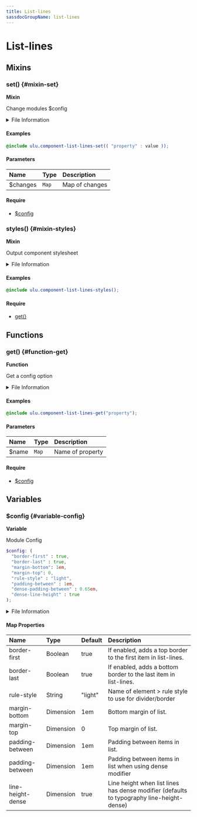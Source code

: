 ```yaml
---
title: List-lines
sassdocGroupName: list-lines
---
```



# List-lines

<div class="type-large">



</div>



## Mixins




<div class="sassdoc-item-header">

###  set() {#mixin-set}

  <div class="sassdoc-item-header__labels">
    <span class="tag tag--primary"><strong>Mixin</strong></span>
  </div>

</div>

  

Change modules $config
    
    


<details>
  <summary>File Information</summary>
  
- **File:** _list-lines.scss
- **Group:** list-lines
- **Type:** mixin
- **Lines (comments):** 42-45
- **Lines (code):** 47-49

</details>

    

#### Examples

      


``` scss
@include ulu.component-list-lines-set(( "property" : value ));
```
  



      

#### Parameters


|Name|Type|Description|
|:--|:--|:--|
|$changes|`Map`|Map of changes|

    

#### Require

- [$config](/sass/components/accordion/#variable-config)
  


<div class="sassdoc-item-header">

###  styles() {#mixin-styles}

  <div class="sassdoc-item-header__labels">
    <span class="tag tag--primary"><strong>Mixin</strong></span>
  </div>

</div>

  

Output component stylesheet
    
    


<details>
  <summary>File Information</summary>
  
- **File:** _list-lines.scss
- **Group:** list-lines
- **Type:** mixin
- **Lines (comments):** 61-63
- **Lines (code):** 65-95

</details>

    

#### Examples

      


``` scss
@include ulu.component-list-lines-styles();
```
  



      

#### Require

- [get()](/sass/components/accordion/#function-get)
  
  

## Functions




<div class="sassdoc-item-header">

###  get() {#function-get}

  <div class="sassdoc-item-header__labels">
    <span class="tag tag--primary"><strong>Function</strong></span>
  </div>

</div>

  

Get a config option
    
    


<details>
  <summary>File Information</summary>
  
- **File:** _list-lines.scss
- **Group:** list-lines
- **Type:** function
- **Lines (comments):** 51-54
- **Lines (code):** 56-59

</details>

    

#### Examples

      


``` scss
@include ulu.component-list-lines-get("property");
```
  



      

#### Parameters


|Name|Type|Description|
|:--|:--|:--|
|$name|`Map`|Name of property|

    

#### Require

- [$config](/sass/components/accordion/#variable-config)
  
  

## Variables




<div class="sassdoc-item-header">

###  $config {#variable-config}

  <div class="sassdoc-item-header__labels">
    <span class="tag tag--primary"><strong>Variable</strong></span>
  </div>

</div>

  

Module Config
    
    

``` scss
$config: (
  "border-first" : true,
  "border-last" : true,
  "margin-bottom": 1em,
  "margin-top": 0,
  "rule-style" : "light",
  "padding-between" : 1em,
  "dense-padding-between" : 0.65em,
  "dense-line-height" : true
);
```
  


<details>
  <summary>File Information</summary>
  
- **File:** _list-lines.scss
- **Group:** list-lines
- **Type:** variable
- **Lines (comments):** 21-29
- **Lines (code):** 31-40

</details>

    

#### Map Properties


|Name|Type|Default|Description|
|:--|:--|:--|:--|
|border-first|Boolean|true|If enabled, adds a top border to the first item in list-lines.|
|border-last|Boolean|true|If enabled, adds a bottom border to the last item in list-lines.|
|rule-style|String|"light"|Name of element > rule style to use for divider/border|
|margin-bottom|Dimension|1em|Bottom margin of list.|
|margin-top|Dimension|0|Top margin of list.|
|padding-between|Dimension|1em|Padding between items in list.|
|padding-between|Dimension|1em|Padding between items in list when using dense modifier|
|line-height-dense|Dimension|true|Line height when list lines has dense modifier (defaults to typography line-height-dense)|

    
  
  